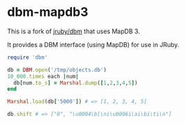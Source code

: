 dbm-mapdb3
==========

This is a fork of [jruby/dbm][jruby/dbm] that uses MapDB 3.

It provides a DBM interface (using MapDB) for use in JRuby.

```ruby
require 'dbm'

db = DBM.open('/tmp/objects.db')
10_000.times each |num|
  db[num.to_s] = Marshal.dump([1,2,3,4,5])
end

Marshal.load(db['5000']) # => [1, 2, 3, 4, 5]

db.shift # => ["0", "\u0004\b[\ni\u0006i\ai\bi\ti\n"]
```

[jruby/dbm]: https://github.com/jruby/dbm
